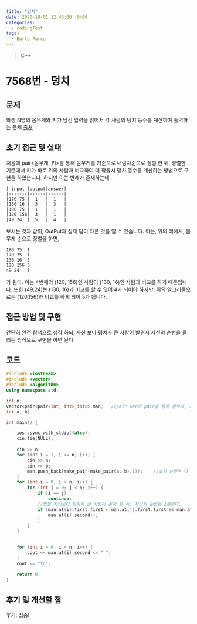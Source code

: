 ```yaml
---
title: "덩치"
date: 2020-10-01 12:46:00 -0400
categories: 
  - codingTest
tags:
  - Burte Force
---
```


> C++

7568번 - 덩치
=============
 
## 문제
학생 N명의 몸무게와 키가 담긴 입력을 읽어서 각 사람의 덩치 등수를 계산하여 출력하는 문제
[출처](https://www.acmicpc.net/problem/7568)

## 초기 접근 및 실패
처음에 pair<몸무게, 키>를 통해 몸무게를 기준으로 내림차순으로 정렬 한 뒤, 
졍렬한 기준에서 키가 바로 위의 사람과 비교하여 더 작을시 덩치 등수를 계산하는 방법으로 구현을 하였습니다.
하지만 이는 반례가 존재하는데, 

```
| input |output|answer|
|-------|------|------|
|170 75	|  1   |  1   |
|130 16	|  3   |  3   |
|180 75	|  1   |  1   |
|120 156|  3   |  1   |
|49 24  |  5   |  4   | 
```
보시는 것과 같이, OutPut과 실제 답이 다른 것을 알 수 있습니다. 이는,
위의 예에서, 몸무게 순으로 정렬을 하면, 
```
180 75	1
170 75	1
130 16	3
120 156	3
49 24	5
```
가 된다. 이는 4번째의 (120, 156)인 사람이 (130, 16)인 사람과 비교를 하기 때문입니다.
또한 (49,24)는 (130, 16)과 비교를 할 수 없어 4가 되어야 하지만, 위의 알고리즘으로는 (120,156)과 비교를 하게 되어 5가 됩니다.

## 접근 방법 및 구현

간단히 완전 탐색으로 생각 하되, 자신 보다 덩치가 큰 사람이 발견시 자신의 순번을 올리는 방식으로 구현을 하면 된다.

## 코드 
```c++
#include <iostream>
#include <vector>
#include <algorithm>
using namespace std;

int n;
vector<pair<pair<int, int>,int>> man;	//pair 내부의 pair를 통해 몸무게, 키, 순번을 저장할 vector를 선언한다.
int a, b;

int main() {

	ios::sync_with_stdio(false);
	cin.tie(NULL);
	
	cin >> n;
	for (int i = 1; i <= n; i++) {
		cin >> a;
		cin >> b;
		man.push_back(make_pair(make_pair(a, b),1));	//초기 순번은 다 1이다.
	}
	for (int i = 0; i < n; i++) {
		for (int j = 0; j < n; j++) {
			if (i == j)
				continue;
			//만일 자신보다 덩치가 큰 사람이 존재 할 시, 자신의 순번을 1올린다.
			if (man.at(i).first.first < man.at(j).first.first && man.at(i).first.second < man.at(j).first.second) {
				man.at(i).second++;
			}
		}
	}


	for (int i = 0; i < n; i++) {
		cout << man.at(i).second << " ";
	}
	cout << "\n";
	
	return 0;
}
```

## 후기 및 개선할 점

후기:
집중!